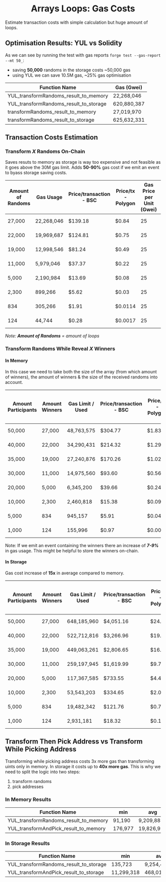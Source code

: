 # <h1 align="center"> Arrays Loops: Gas Costs </h1>

Estimate transaction costs with simple calculation but huge amount of loops.

## Optimisation Results: YUL vs Solidity

As we can see by running the test with gas reports `forge test --gas-report --mt 50_`:

-   saving **50,000** randoms in the storage costs ~50,000 gas
-   using YUL we can save 10.5M gas, ~25% gas optimisation

| Function Name                          | Gas (Gwei)  |
| -------------------------------------- | ----------- |
| YUL_transformRandoms_result_to_memory  | 22,268,046  |
| YUL_transformRandoms_result_to_storage | 620,880,387 |
| transformRandoms_result_to_memory      | 27,019,970  |
| transformRandoms_result_to_storage     | 625,632,331 |

## Transaction Costs Estimation

### Transform **_X_** Randoms On-Chain

Saves resuts to memory as storage is way too expensive and not feasible as it goes above the 30M gas limit. Adds **50-90%** gas cost if we emit an event to byass storage saving costs.

| Amount of Randoms | Gas Usage  | Price/transaction - BSC | Price/tx - Polygon | Gas Price per Unit (Gwei) | $/Gwei - BNB at $350 | $/Gwei - MATIC at $1.5 |
| ----------------- | ---------- | ----------------------- | ------------------ | ------------------------- | -------------------- | ---------------------- |
| 27,000            | 22,268,046 | $139.18                 | $0.84              | 25                        | $ 0.000000250        | $ 0.000000002          |
| 22,000            | 19,969,687 | $124.81                 | $0.75              | 25                        | $ 0.000000250        | $ 0.000000002          |
| 19,000            | 12,998,546 | $81.24                  | $0.49              | 25                        | $ 0.000000250        | $ 0.000000002          |
| 11,000            | 5,979,046  | $37.37                  | $0.22              | 25                        | $ 0.000000250        | $ 0.000000002          |
| 5,000             | 2,190,984  | $13.69                  | $0.08              | 25                        | $ 0.000000250        | $ 0.000000002          |
| 2,300             | 899,266    | $5.62                   | $0.03              | 25                        | $ 0.000000250        | $ 0.000000002          |
| 834               | 305,266    | $1.91                   | $0.0114            | 25                        | $ 0.000000250        | $ 0.000000002          |
| 124               | 44,744     | $0.28                   | $0.0017            | 25                        | $ 0.000000250        | $ 0.000000002          |

_Note: **Amount of Randoms** = amount of loops_

### Transform Randoms While Reveal **_X_** Winners

#### In Memory

In this case we need to take both the size of the array (from which amount of winners), the amount of winners & the size of the received randoms into account.

| Amount Participants | Amount Winners | Gas Limit / Used | Price/transaction - BSC | Price/tx - Polygon | Gas Price per Unit (Gwei) | $/Gwei - BNB at $350 |
| ------------------- | -------------- | ---------------- | ----------------------- | ------------------ | ------------------------- | -------------------- |
| 50,000              | 27,000         | 48,763,575       | $304.77                 | $1.83              | 25                        | $ 0.000000250        |
| 40,000              | 22,000         | 34,290,431       | $214.32                 | $1.29              | 25                        | $ 0.000000250        |
| 35,000              | 19,000         | 27,240,876       | $170.26                 | $1.02              | 25                        | $ 0.000000250        |
| 30,000              | 11,000         | 14,975,560       | $93.60                  | $0.56              | 25                        | $ 0.000000250        |
| 20,000              | 5,000          | 6,345,200        | $39.66                  | $0.24              | 25                        | $ 0.000000250        |
| 10,000              | 2,300          | 2,460,818        | $15.38                  | $0.09              | 25                        | $ 0.000000250        |
| 5,000               | 834            | 945,157          | $5.91                   | $0.04              | 25                        | $ 0.000000250        |
| 1,000               | 124            | 155,996          | $0.97                   | $0.0058            | 25                        | $ 0.000000250        |

Note: If we emit an event containing the winners there an increase of **_7-9%_** in gas usage. This might be helpful to store the winners on-chain.

#### In Storage

Gas cost increase of **15x** in average compared to memory.

| Amount Participants | Amount Winners | Gas Limit / Used | Price/transaction - BSC | Price/tx - Polygon | Gas Price per Unit (Gwei) | $/Gwei - BNB at $350 |
| ------------------- | -------------- | ---------------- | ----------------------- | ------------------ | ------------------------- | -------------------- |
| 50,000              | 27,000         | 648,185,960      | $4,051.16               | $24.31             | 25                        | $ 0.000000250        |
| 40,000              | 22,000         | 522,712,816      | $3,266.96               | $19.60             | 25                        | $ 0.000000250        |
| 35,000              | 19,000         | 449,063,261      | $2,806.65               | $16.84             | 25                        | $ 0.000000250        |
| 30,000              | 11,000         | 259,197,945      | $1,619.99               | $9.72              | 25                        | $ 0.000000250        |
| 20,000              | 5,000          | 117,367,585      | $733.55                 | $4.40              | 25                        | $ 0.000000250        |
| 10,000              | 2,300          | 53,543,203       | $334.65                 | $2.01              | 25                        | $ 0.000000250        |
| 5,000               | 834            | 19,482,342       | $121.76                 | $0.73              | 25                        | $ 0.000000250        |
| 1,000               | 124            | 2,931,181        | $18.32                  | $0.1099            | 25                        | $ 0.000000250        |

## Transform Then Pick Address **vs** Transform While Picking Address

Transforming while picking address costs 3x more gas than transforming uints only in memory. In storage it costs up to **40x more gas**. This is why we need to split the logic into two steps:

1. transform randoms
2. pick addresses

### In Memory Results

| Function Name                         | min     | avg        | median    | max        |
| ------------------------------------- | ------- | ---------- | --------- | ---------- |
| YUL_transformRandoms_result_to_memory | 91,190  | 9,209,888  | 4,479,381 | 27,939,967 |
| YUL_transformAndPick_result_to_memory | 176,977 | 19,826,991 | 9,411,812 | 60,656,696 |

### In Storage Results

| Function Name                          | min        | avg         | median      | max           |
| -------------------------------------- | ---------- | ----------- | ----------- | ------------- |
| YUL_transformRandoms_result_to_storage | 135,723    | 9,254,421   | 4,523,914   | 27,984,500    |
| YUL_transformAndPick_result_to_storage | 11,299,318 | 468,011,832 | 342,434,153 | 1,170,679,037 |
